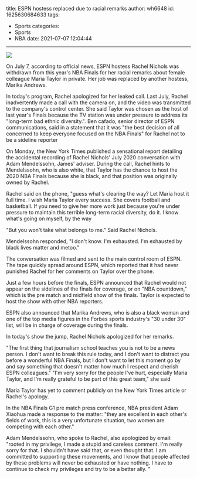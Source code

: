 title: ESPN hostess replaced due to racial remarks
author: wh6648
id: 1625630684633
tags: 
- Sports
categories: 
- Sports
- NBA
date: 2021-07-07 12:04:44
---
![](https://p7.itc.cn/q_70/images01/20210707/00bc998977c243d0aa3283637f541c81.jpeg)


On July 7, according to official news, ESPN hostess Rachel Nichols was withdrawn from this year's NBA Finals for her racial remarks about female colleague Maria Taylor in private. Her job was replaced by another hostess, Marika Andrews.

In today's program, Rachel apologized for her leaked call. Last July, Rachel inadvertently made a call with the camera on, and the video was transmitted to the company's control center. She said Taylor was chosen as the host of last year's Finals because the TV station was under pressure to address its "long-term bad ethnic diversity.". Ben cafado, senior director of ESPN communications, said in a statement that it was "the best decision of all concerned to keep everyone focused on the NBA Finals" for Rachel not to be a sideline reporter

On Monday, the New York Times published a sensational report detailing the accidental recording of Rachel Nichols' July 2020 conversation with Adam Mendelssohn, James' adviser. During the call, Rachel hints to Mendelssohn, who is also white, that Taylor has the chance to host the 2020 NBA Finals because she is black, and that position was originally owned by Rachel.

Rachel said on the phone, "guess what's clearing the way? Let Maria host it full time. I wish Maria Taylor every success. She covers football and basketball. If you need to give her more work just because you're under pressure to maintain this terrible long-term racial diversity, do it. I know what's going on myself, by the way

"But you won't take what belongs to me." Said Rachel Nichols.

Mendelssohn responded, "I don't know. I'm exhausted. I'm exhausted by black lives matter and metoo."

The conversation was filmed and sent to the main control room of ESPN. The tape quickly spread around ESPN, which reported that it had never punished Rachel for her comments on Taylor over the phone.

Just a few hours before the finals, ESPN announced that Rachel would not appear on the sidelines of the finals for coverage, or on "NBA countdown," which is the pre match and midfield show of the finals. Taylor is expected to host the show with other NBA reporters.

ESPN also announced that Marika Andrews, who is also a black woman and one of the top media figures in the Forbes sports industry's "30 under 30" list, will be in charge of coverage during the finals.

In today's show the jump, Rachel Nichols apologized for her remarks.

"The first thing that journalism school teaches you is not to be a news person. I don't want to break this rule today, and I don't want to distract you before a wonderful NBA Finals, but I don't want to let this moment go by and say something that doesn't matter how much I respect and cherish ESPN colleagues." "I'm very sorry for the people I've hurt, especially Maria Taylor, and I'm really grateful to be part of this great team," she said

Maria Taylor has yet to comment publicly on the New York Times article or Rachel's apology.

In the NBA Finals G1 pre match press conference, NBA president Adam Xiaohua made a response to the matter: "they are excellent in each other's fields of work, this is a very unfortunate situation, two women are competing with each other."

Adam Mendelssohn, who spoke to Rachel, also apologized by email: "rooted in my privilege, I made a stupid and careless comment. I'm really sorry for that. I shouldn't have said that, or even thought that. I am committed to supporting these movements, and I know that people affected by these problems will never be exhausted or have nothing. I have to continue to check my privileges and try to be a better ally. "

